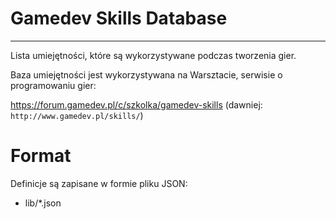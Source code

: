 Gamedev Skills Database
=======================
-----------------------

Lista umiejętności, które są wykorzystywane podczas tworzenia gier.

Baza umiejętności jest wykorzystywana na Warsztacie, serwisie o programowaniu gier:

https://forum.gamedev.pl/c/szkolka/gamedev-skills (dawniej: `http://www.gamedev.pl/skills/`)

Format
======

Definicje są zapisane w formie pliku JSON:

- lib/*.json